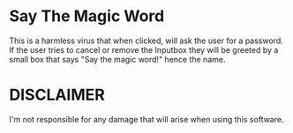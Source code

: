 # Say The Magic Word
This is a harmless virus that when clicked, will ask the user for a password. If the user tries to cancel or remove the Inputbox they will be greeted by a small box that says "Say the magic word!" hence the name.

# DISCLAIMER
I'm not responsible for any damage that will arise when using this software.
